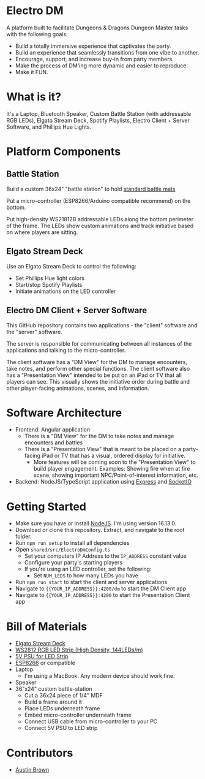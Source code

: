 # Electro DM

A platform built to facilitate Dungeons & Dragons Dungeon Master tasks with the following goals:
- Build a totally immersive experience that captivates the party.
- Build an experience that seamlessly transitions from one vibe to another.
- Encourage, support, and increase buy-in from party members.
- Make the process of DM'ing more dynamic and easier to reproduce.
- Make it FUN.

# What is it?

It's a Laptop, Bluetooth Speaker, Custom Battle Station (with addressable RGB LEDs), Elgato Stream Deck, Spotify Playlists, Electro Client + Server Software, and Phillips Hue Lights.

# Platform Components

## Battle Station

Build a custom 36x24" "battle station" to hold [standard battle mats](https://www.amazon.com/gp/product/B085198LF5/ref=ppx_yo_dt_b_search_asin_title?ie=UTF8&psc=1)

Put a micro-controller (ESP8266/Arduino compatible recommend) on the bottom.

Put high-density WS21812B addressable LEDs along the bottom perimeter of the frame. The LEDs show custom animations and track initiative based on where players are sitting.
## Elgato Stream Deck

Use an Elgato Stream Deck to control the following:
- Set Phillips Hue light colors
- Start/stop Spotify Playlists
- Initiate animations on the LED controller

## Electro DM Client + Server Software

This GitHub repository contains two applications - the "client" software and the "server" software.

The server is responsible for communicating between all instances of the applications and talking to the micro-controller.

The client software has a "DM View" for the DM to manage encounters, take notes, and perform other special functions. The client software also has a "Presentation View" intended to be put on an iPad or TV that all players can see. This visually shows the initiative order during battle and other player-facing animations, scenes, and information.

# Software Architecture

- Frontend: Angular application
  - There is a "DM View" for the DM to take notes and manage encounters and battles
  - There is a "Presentation View" that is meant to be placed on a party-facing iPad or TV that has a visual, ordered display for initiative.
    - More features will be coming soon to the "Presentation View" to build player engagement. Examples: Showing fire when at fire scene, showing important NPC/Point-of-interest information, etc.
- Backend: NodeJS/TypeScript application using [Express](https://expressjs.com/) and [SocketIO](https://socket.io/get-started/chat)

# Getting Started

- Make sure you have or install [NodeJS](https://nodejs.org/en/). I'm using version 16.13.0.
- Download or clone this repository. Extract, and navigate to the root folder.
- Run `npm run setup` to install all dependencies
- Open `shared/src/ElectroDmConfig.ts`
  - Set your computers IP Address to the `IP_ADDRESS` constant value
  - Configure your party's starting players
  - If you're using an LED controller, set the following:
    - Set `NUM_LEDS` to how many LEDs you have
- Run `npm run start` to start the client and server applications
- Navigate to `{{YOUR_IP_ADDRESS}}:4200/dm` to start the DM Client app
- Navigate to `{{YOUR_IP_ADDRESS}}:4200` to start the Presentation Client app

# Bill of Materials

- [Elgato Stream Deck](https://www.amazon.com/gp/product/B06XKNZT1P/ref=ppx_yo_dt_b_search_asin_title?ie=UTF8&psc=1)
- [WS2812 RGB LED Strip (High Density, 144LEDs/m)](https://www.amazon.com/gp/product/B079ZRLMQR/ref=ppx_yo_dt_b_search_asin_title?ie=UTF8&psc=1)
- [5V PSU for LED Strip](https://www.amazon.com/s?k=ws2812+power+supply&ref=nb_sb_noss_1)
- [ESP8266](https://www.amazon.com/gp/product/B07RNX3W9J/ref=ppx_yo_dt_b_search_asin_title?ie=UTF8&psc=1) or compatible
- Laptop
  - I'm using a MacBook. Any modern device should work fine.
- Speaker
- 36"x24" custom battle-station
  - Cut a 36x24 piece of 1/4" MDF
  - Build a frame around it
  - Place LEDs underneath frame
  - Embed micro-controller underneath frame
  - Connect USB cable from micro-controller to your PC
  - Connect 5V PSU to LED strip

# Contributors

- [Austin Brown](mailto:austinbrown2500@gmail.com)


